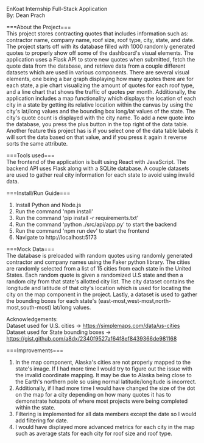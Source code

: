 EnKoat Internship Full-Stack Application<br/>
By: Dean Prach<br/>


===About the Project===<br/>
This project stores contracting quotes that includes information such as: contractor name, company name, roof size, roof type, city, state, and date. The project starts off with its database filled with 1000 randomly generated quotes to properly show off some of the dashboard's visual elements. The application uses a Flask API to store new quotes when submitted, fetch the quote data from the database, and retrieve data from a couple different datasets which are used in various components. There are several visual elements, one being a bar graph displaying how many quotes there are for each state, a pie chart visualizing the amount of quotes for each roof type, and a line chart that shows the traffic of quotes per month. Additionally, the application includes a map functionality which displays the location of each city in a state by getting its relative location within the canvas by using the city's lat/long values and the bounding box long/lat values of the state. The city's quote count is displayed with the city name. To add a new quote into the database, you press the plus button in the top right of the data table. Another feature this project has is if you select one of the data table labels it will sort the data based on that value, and if you press it again it reverse sorts the same attribute.


===Tools used===<br/>
The frontend of the application is built using React with JavaScript. The backend API uses Flask along with a SQLite database. A couple datasets are used to gather real city information for each state to avoid using invalid data.


===Install/Run Guide===<br/>
1. Install Python and Node.js
2. Run the command 'npm install'
3. Run the command 'pip install -r requirements.txt'
4. Run the command 'python ./src/api/app.py' to start the backend
5. Run the command 'npm run dev' to start the frontend
6. Navigate to http://localhost:5173


===Mock Data===<br/>
The database is preloaded with random quotes using randomly generated contractor and company names using the Faker python library. The cities are randomly selected from a list of 15 cities from each state in the United States. Each random quote is given a randomized U.S state and then a random city from that state's allotted city list. The city dataset contains the longitude and latitude of that city's location which is used for locating the city on the map component in the project. Lastly, a dataset is used to gather the bounding boxes for each state's (east-most,west-most,north-most,south-most) lat/long values.

Acknowledgements:<br/>
Dataset used for U.S. cities -> https://simplemaps.com/data/us-cities<br/>
Dataset used for State bounding boxes -> https://gist.github.com/a8dx/2340f9527af64f8ef8439366de981168<br/>


===Improvements===<br/>
1. In the map component, Alaska's cities are not properly mapped to the state's image. If I had more time I would try to figure out the issue with the invalid coordinate mapping. It may be due to Alaska being close to the Earth's northern pole so using normal latitude/longitude is incorrect.
2. Additionally, if I had more time I would have changed the size of the dot on the map for a city depending on how many quotes it has to demonstrate hotspots of where most projects were being completed within the state.
3. Filtering is implemented for all data members except the date so I would add filtering for date.
4. I would have displayed more advanced metrics for each city in the map such as average stats for each city for roof size and roof type.
